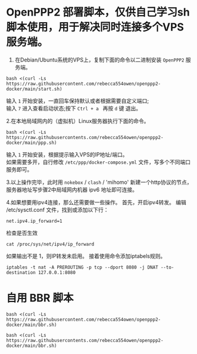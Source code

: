 # OpenPPP2 部署脚本，仅供自己学习sh脚本使用，用于解决同时连接多个VPS服务端。
1. 在Debian/Ubuntu系统的VPS上，复制下面的命令以二进制安装 `OpenPPP2` 服务端。  
```
bash <(curl -Ls https://raw.githubusercontent.com/rebecca554owen/openppp2-docker/main/start.sh)
```
输入 `1` 开始安装，一直回车保持默认或者根据需要自定义端口;  
输入 `7` 进入查看启动状态;按下 `Ctrl + a ` 再按 `d` 键 退出。
  
2.在本地局域网内的（虚拟机）Linux服务器执行下面的命令。
```
bash <(curl -Ls https://raw.githubusercontents.com/rebecca554owen/openppp2-docker/main/ppp.sh)
```
输入 `1` 开始安装，根据提示输入VPS的IP地址/端口。  
如果需要多开，自行修改 `/etc/ppp/docker-compose.yml` 文件，写多个不同端口服务即可。  
  
3.以上操作完毕，此时用 `nokebox` / `clash` / 'mihomo' 新建一个http协议的节点，服务器地址写步骤2中局域网内机器 ipv6 地址即可连接。

4.如果想要用ipv4连接，那么还需要做一些操作。
首先，开启ipv4转发。
编辑 /etc/sysctl.conf 文件，找到或添加以下行：
```
net.ipv4.ip_forward=1
```
检查是否生效
```
cat /proc/sys/net/ipv4/ip_forward
```
如果输出不是 1，则IP转发未启用。
接着使用命令添加iptabels规则。
```
iptables -t nat -A PREROUTING -p tcp --dport 8080 -j DNAT --to-destination 127.0.0.1:8080
```

# 自用 BBR 脚本
```
bash <(curl -Ls https://raw.githubusercontent.com/rebecca554owen/openppp2-docker/main/bbr.sh)
```
```
bash <(curl -Ls https://raw.githubusercontents.com/rebecca554owen/openppp2-docker/main/bbr.sh)
```
